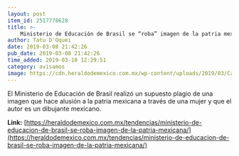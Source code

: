 ```yaml
---
layout: post
item_id: 2517778628
title: >-
    Ministerio de Educación de Brasil se “roba” imagen de la patria mexicana
author: Tatu D'Oquei
date: 2019-03-08 21:42:26
pub_date: 2019-03-08 21:42:26
time_added: 2019-03-10 12:29:51
category: avisamos
image: https://cdn.heraldodemexico.com.mx/wp-content/uploads/2019/03/Captura-de-pantalla-2019-03-08-a-las-16.20.34-e1552084863739.png
---
```


El Ministerio de Educación de Brasil realizó un supuesto plagio de una imagen que hace alusión a la patria mexicana a través de una mujer y que el autor es un dibujante mexicano.

**Link:** [https://heraldodemexico.com.mx/tendencias/ministerio-de-educacion-de-brasil-se-roba-imagen-de-la-patria-mexicana/](https://heraldodemexico.com.mx/tendencias/ministerio-de-educacion-de-brasil-se-roba-imagen-de-la-patria-mexicana/)


